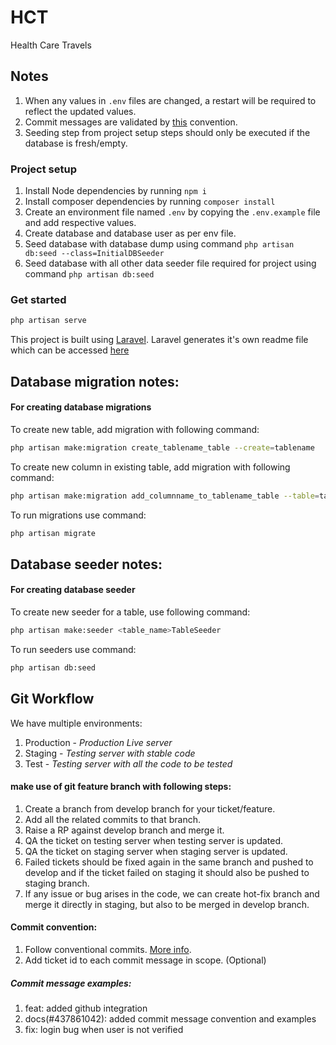 # HCT
Health Care Travels

## Notes
1. When any values in `.env` files are changed, a restart will be required to reflect the updated values.
2. Commit messages are validated by [this](https://www.conventionalcommits.org/en/v1.0.0/) convention.
3. Seeding step from project setup steps should only be executed if the database is fresh/empty.

### Project setup
1. Install Node dependencies by running `npm i`
2. Install composer dependencies by running `composer install`
3. Create an environment file named `.env` by copying the `.env.example` file and add respective values.
4. Create database and database user as per env file.
5. Seed database with database dump using command `php artisan db:seed --class=InitialDBSeeder`
6. Seed database with all other data seeder file required for project using command `php artisan db:seed`

### Get started

```bash
php artisan serve
```

This project is built using [Laravel](https://laravel.com/).
Laravel generates it's own readme file which can be accessed [here](https://gitlab.com/healthcaretravels/hct/-/blob/master/laravel_readme.md)

## Database migration notes:

#### For creating database migrations

To create new table, add migration with following command:
```bash
php artisan make:migration create_tablename_table --create=tablename
```

To create new column in existing table, add migration with following command:
```bash
php artisan make:migration add_columnname_to_tablename_table --table=tablename
```

To run migrations use command:

```bash
php artisan migrate
```

## Database seeder notes:

#### For creating database seeder

To create new seeder for a table, use following command:
```bash
php artisan make:seeder <table_name>TableSeeder
```

To run seeders use command:

```bash
php artisan db:seed
```

## Git Workflow
We have multiple environments:
1. Production - *Production Live server*
2. Staging - *Testing server with stable code*
3. Test - *Testing server with all the code to be tested*

#### make use of git feature branch with following steps:
1. Create a branch from develop branch for your ticket/feature.
2. Add all the related commits to that branch.
3. Raise a RP against develop branch and merge it.
4. QA the ticket on testing server when testing server is updated.
5. QA the ticket on staging server when staging server is updated.
6. Failed tickets should be fixed again in the same branch and pushed to develop and if the ticket failed on staging it should also be pushed to staging branch.
7. If any issue or bug arises in the code, we can create hot-fix branch and merge it directly in staging, but also to be merged in develop branch.

#### Commit convention:
1. Follow conventional commits. [More info](https://www.conventionalcommits.org/en/v1.0.0/).
2. Add ticket id to each commit message in scope. (Optional)

##### Commit message examples:
1. feat: added github integration
2. docs(#437861042): added commit message convention and examples
3. fix: login bug when user is not verified
